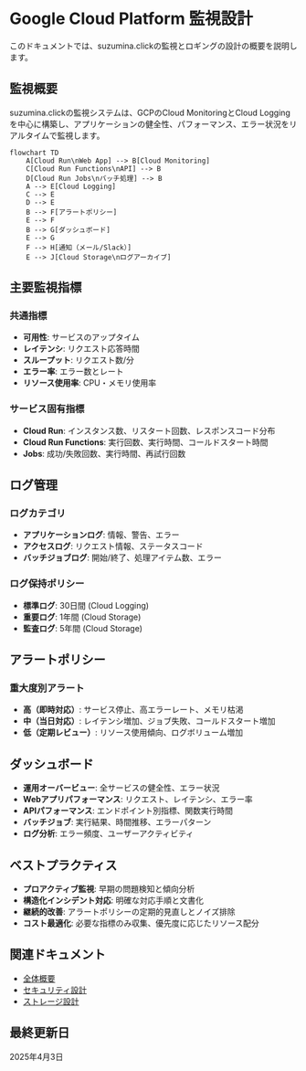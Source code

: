 # Google Cloud Platform 監視設計

このドキュメントでは、suzumina.clickの監視とロギングの設計の概要を説明します。

## 監視概要

suzumina.clickの監視システムは、GCPのCloud MonitoringとCloud Loggingを中心に構築し、アプリケーションの健全性、パフォーマンス、エラー状況をリアルタイムで監視します。

```mermaid
flowchart TD
    A[Cloud Run\nWeb App] --> B[Cloud Monitoring]
    C[Cloud Run Functions\nAPI] --> B
    D[Cloud Run Jobs\nバッチ処理] --> B
    A --> E[Cloud Logging]
    C --> E
    D --> E
    B --> F[アラートポリシー]
    E --> F
    B --> G[ダッシュボード]
    E --> G
    F --> H[通知（メール/Slack）]
    E --> J[Cloud Storage\nログアーカイブ]
```

## 主要監視指標

### 共通指標

- **可用性**: サービスのアップタイム
- **レイテンシ**: リクエスト応答時間
- **スループット**: リクエスト数/分
- **エラー率**: エラー数とレート
- **リソース使用率**: CPU・メモリ使用率

### サービス固有指標

- **Cloud Run**: インスタンス数、リスタート回数、レスポンスコード分布
- **Cloud Run Functions**: 実行回数、実行時間、コールドスタート時間
- **Jobs**: 成功/失敗回数、実行時間、再試行回数

## ログ管理

### ログカテゴリ

- **アプリケーションログ**: 情報、警告、エラー
- **アクセスログ**: リクエスト情報、ステータスコード
- **バッチジョブログ**: 開始/終了、処理アイテム数、エラー

### ログ保持ポリシー

- **標準ログ**: 30日間 (Cloud Logging)
- **重要ログ**: 1年間 (Cloud Storage)
- **監査ログ**: 5年間 (Cloud Storage)

## アラートポリシー

### 重大度別アラート

- **高（即時対応）**: サービス停止、高エラーレート、メモリ枯渇
- **中（当日対応）**: レイテンシ増加、ジョブ失敗、コールドスタート増加
- **低（定期レビュー）**: リソース使用傾向、ログボリューム増加

## ダッシュボード

- **運用オーバービュー**: 全サービスの健全性、エラー状況
- **Webアプリパフォーマンス**: リクエスト、レイテンシ、エラー率
- **APIパフォーマンス**: エンドポイント別指標、関数実行時間
- **バッチジョブ**: 実行結果、時間推移、エラーパターン
- **ログ分析**: エラー頻度、ユーザーアクティビティ

## ベストプラクティス

- **プロアクティブ監視**: 早期の問題検知と傾向分析
- **構造化インシデント対応**: 明確な対応手順と文書化
- **継続的改善**: アラートポリシーの定期的見直しとノイズ排除
- **コスト最適化**: 必要な指標のみ収集、優先度に応じたリソース配分

## 関連ドキュメント

- [全体概要](GCP_OVERVIEW.md)
- [セキュリティ設計](GCP_SECURITY.md)
- [ストレージ設計](GCP_STORAGE.md)

## 最終更新日

2025年4月3日
